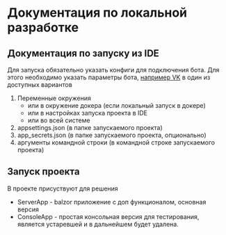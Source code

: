 ﻿# Документация по локальной разработке

## Документация по запуску из IDE

Для запуска обязательно указать конфиги для подключения бота.
Для этого необходимо указать параметры бота, [например VK](vk.md) в один из доступных вариантов

1. Переменные окружения
    - или в окружение докера (если локальный запуск в докере)
    - или в настройках запуска проекта в IDE
    - или во всей системе
2. appsettings.json (в папке запускаемого проекта)
3. app_secrets.json (в папке запускаемого проекта, опционально)
4. аргументы командной строки (в командной строке запускаемого проекта)

## Запуск проекта

В проекте присуствуют для решения
- ServerApp - balzor приложение с доп функционалом, основная версия
- ConsoleApp - простая консольная версия для тестирования, является устаревшей и в дальнейшем будет удалена.
